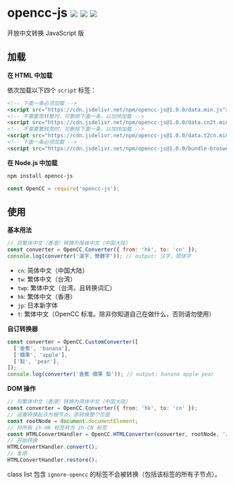 # opencc-js [![](https://badge.fury.io/js/opencc-js.svg)](https://www.npmjs.com/package/opencc-js) [![](https://github.com/nk2028/opencc-js/workflows/Test/badge.svg)](https://github.com/nk2028/opencc-js/actions?query=workflow%3ATest) [![](https://data.jsdelivr.com/v1/package/npm/opencc-js/badge)](https://www.jsdelivr.com/package/npm/opencc-js)

开放中文转换 JavaScript 版

## 加载

**在 HTML 中加载**

依次加载以下四个 `script` 标签：

```html
<!-- 下面一条必须加载 -->
<script src="https://cdn.jsdelivr.net/npm/opencc-js@1.0.0/data.min.js"></script>
<!-- 不需要简转繁时，可删除下面一条，以加快加载 -->
<script src="https://cdn.jsdelivr.net/npm/opencc-js@1.0.0/data.cn2t.min.js"></script>
<!-- 不需要繁转简时，可删除下面一条，以加快加载 -->
<script src="https://cdn.jsdelivr.net/npm/opencc-js@1.0.0/data.t2cn.min.js"></script>
<!-- 下面一条必须加载 -->
<script src="https://cdn.jsdelivr.net/npm/opencc-js@1.0.0/bundle-broswer.min.js"></script>
```

**在 Node.js 中加载**

```sh
npm install opencc-js
```

```javascript
const OpenCC = require('opencc-js');
```

## 使用

**基本用法**

```javascript
// 将繁体中文（香港）转换为简体中文（中国大陆）
const converter = OpenCC.Converter({ from: 'hk', to: 'cn' });
console.log(converter('漢字，簡體字')); // output: 汉字，简体字
```

- `cn`: 简体中文（中国大陆）
- `tw`: 繁体中文（台湾）
- `twp`: 繁体中文（台湾，且转换词汇）
- `hk`: 繁体中文（香港）
- `jp`: 日本新字体
- `t`: 繁体中文（OpenCC 标准。除非你知道自己在做什么，否则请勿使用）

**自订转换器**

```javascript
const converter = OpenCC.CustomConverter([
  ['香蕉', 'banana'],
  ['蘋果', 'apple'],
  ['梨', 'pear'],
]);
console.log(converter('香蕉 蘋果 梨')); // output: banana apple pear
```

**DOM 操作**

```javascript
// 将繁体中文（香港）转换为简体中文（中国大陆）
const converter = OpenCC.Converter({ from: 'hk', to: 'cn' });
// 设置转换起点为根节点，即转换整个页面
const rootNode = document.documentElement;
// 将所有 zh-HK 标签转为 zh-CN 标签
const HTMLConvertHandler = OpenCC.HTMLConverter(converter, rootNode, 'zh-HK', 'zh-CN');
// 开始转换
HTMLConvertHandler.convert();
// 复原
HTMLConvertHandler.restore();
```

class list 包含 `ignore-opencc` 的标签不会被转换（包括该标签的所有子节点）。
